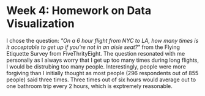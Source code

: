 # Week 4: Homework on Data Visualization

I chose the question: *"On a 6 hour flight from NYC to LA, how many times is it acceptable to get up if you're not in an aisle seat?"* from the Flying Etiquette Survey from FiveThrityEight. The question resonated with me personally as I always worry that I get up too many times during long flights, I would be distrubing too many people. Interestingly, people were more forgiving than I initially thought as most people (296 respondents out of 855 people) said three times. Three times out of six hours would average out to one bathroom trip every 2 hours, which is exptremely reasonable. 
